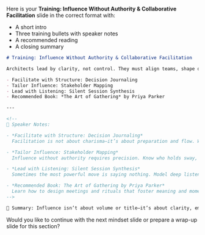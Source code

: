Here is your **Training: Influence Without Authority & Collaborative Facilitation** slide in the correct format with:

* A short intro
* Three training bullets with speaker notes
* A recommended reading
* A closing summary

```markdown
# Training: Influence Without Authority & Collaborative Facilitation

Architects lead by clarity, not control. They must align teams, shape decisions, and facilitate movement often without direct authority. These exercises build trust-based influence, effective facilitation skills, and soft power rooted in clarity, empathy, and structured collaboration.

- Facilitate with Structure: Decision Journaling  
- Tailor Influence: Stakeholder Mapping  
- Lead with Listening: Silent Session Synthesis  
- Recommended Book: *The Art of Gathering* by Priya Parker

---

<!--
🧠 Speaker Notes:

- *Facilitate with Structure: Decision Journaling*  
  Facilitation is not about charisma—it’s about preparation and flow. When you frame the decision, clarify the criteria, and guide a group to convergence, you practice repeatable influence. Reflection closes the loop.

- *Tailor Influence: Stakeholder Mapping*  
  Influence without authority requires precision. Know who holds sway, who implements, and who resists. Craft your message, diagram, or context to meet them where they are—not where you wish they were.

- *Lead with Listening: Silent Session Synthesis*  
  Sometimes the most powerful move is saying nothing. Model deep listening and reflect insights back to the team. This shows respect, earns trust, and positions you as a guide—not a dictator.

- *Recommended Book: The Art of Gathering by Priya Parker*  
  Learn how to design meetings and rituals that foster meaning and momentum. Great architecture depends on great gatherings.
-->

🧭 Summary: Influence isn’t about volume or title—it’s about clarity, empathy, and creating the space for better decisions to emerge.
```

Would you like to continue with the next mindset slide or prepare a wrap-up slide for this section?
